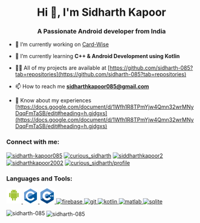 <h1 align="center">Hi 👋, I'm Sidharth Kapoor</h1>
<h3 align="center">A Passionate Android developer from India</h3>

- 🔭 I’m currently working on [Card-Wise](https://github.com/sidharth-085/Card-Wise)

- 🌱 I’m currently learning **C++ & Android Development using Kotlin**

- 👨‍💻 All of my projects are available at [https://github.com/sidharth-085?tab=repositories](https://github.com/sidharth-085?tab=repositories)

- 📫 How to reach me **sidharthkapoor085@gmail.com**

- 📄 Know about my experiences [https://docs.google.com/document/d/1Wfh1R8TPmYjw4Qmn32wrMNyDqqFmTaSB/edit#heading=h.gjdgxs](https://docs.google.com/document/d/1Wfh1R8TPmYjw4Qmn32wrMNyDqqFmTaSB/edit#heading=h.gjdgxs)

<h3 align="left">Connect with me:</h3>
<p align="left">
<a href="https://linkedin.com/in/sidharth-kapoor085" target="blank"><img align="center" src="https://raw.githubusercontent.com/rahuldkjain/github-profile-readme-generator/master/src/images/icons/Social/linked-in-alt.svg" alt="sidharth-kapoor085" height="30" width="40" /></a>
<a href="https://instagram.com/curious_sidharth" target="blank"><img align="center" src="https://raw.githubusercontent.com/rahuldkjain/github-profile-readme-generator/master/src/images/icons/Social/instagram.svg" alt="curious_sidharth" height="30" width="40" /></a>
<a href="https://www.hackerrank.com/siddharthkapoor2" target="blank"><img align="center" src="https://raw.githubusercontent.com/rahuldkjain/github-profile-readme-generator/master/src/images/icons/Social/hackerrank.svg" alt="siddharthkapoor2" height="30" width="40" /></a>
<a href="https://www.leetcode.com/curious_sidharth" target="blank"><img align="center" src="https://raw.githubusercontent.com/rahuldkjain/github-profile-readme-generator/master/src/images/icons/Social/leet-code.svg" alt="sidharthkapoor2002" height="30" width="40" /></a>
<a href="https://auth.geeksforgeeks.org/user/curious_sidharth/profile" target="blank"><img align="center" src="https://raw.githubusercontent.com/rahuldkjain/github-profile-readme-generator/master/src/images/icons/Social/geeks-for-geeks.svg" alt="curious_sidharth/profile" height="30" width="40" /></a>
</p>

<h3 align="left">Languages and Tools:</h3>
<p align="left"> <a href="https://developer.android.com" target="_blank" rel="noreferrer"> <img src="https://raw.githubusercontent.com/devicons/devicon/master/icons/android/android-original-wordmark.svg" alt="android" width="40" height="40"/> </a> <a href="https://www.cprogramming.com/" target="_blank" rel="noreferrer"> <img src="https://raw.githubusercontent.com/devicons/devicon/master/icons/c/c-original.svg" alt="c" width="40" height="40"/> </a> <a href="https://www.w3schools.com/cpp/" target="_blank" rel="noreferrer"> <img src="https://raw.githubusercontent.com/devicons/devicon/master/icons/cplusplus/cplusplus-original.svg" alt="cplusplus" width="40" height="40"/> </a> <a href="https://firebase.google.com/" target="_blank" rel="noreferrer"> <img src="https://www.vectorlogo.zone/logos/firebase/firebase-icon.svg" alt="firebase" width="40" height="40"/> </a> <a href="https://git-scm.com/" target="_blank" rel="noreferrer"> <img src="https://www.vectorlogo.zone/logos/git-scm/git-scm-icon.svg" alt="git" width="40" height="40"/> </a> <a href="https://kotlinlang.org" target="_blank" rel="noreferrer"> <img src="https://www.vectorlogo.zone/logos/kotlinlang/kotlinlang-icon.svg" alt="kotlin" width="40" height="40"/> </a> <a href="https://www.mathworks.com/" target="_blank" rel="noreferrer"> <img src="https://upload.wikimedia.org/wikipedia/commons/2/21/Matlab_Logo.png" alt="matlab" width="40" height="40"/> </a> <a href="https://www.sqlite.org/" target="_blank" rel="noreferrer"> <img src="https://www.vectorlogo.zone/logos/sqlite/sqlite-icon.svg" alt="sqlite" width="40" height="40"/> </a> </p>

<p><img align="left" src="https://github-readme-stats.vercel.app/api/top-langs?username=sidharth-085&show_icons=true&locale=en&layout=compact" alt="sidharth-085" /></p>

<p>&nbsp;<img align="center" src="https://github-readme-stats.vercel.app/api?username=sidharth-085&show_icons=true&locale=en" alt="sidharth-085" /></p>
